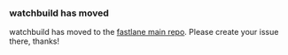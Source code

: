 ### watchbuild has moved
watchbuild has moved to the [fastlane main repo](https://github.com/fastlane/fastlane/tree/master/watchbuild). Please create your issue there, thanks!
